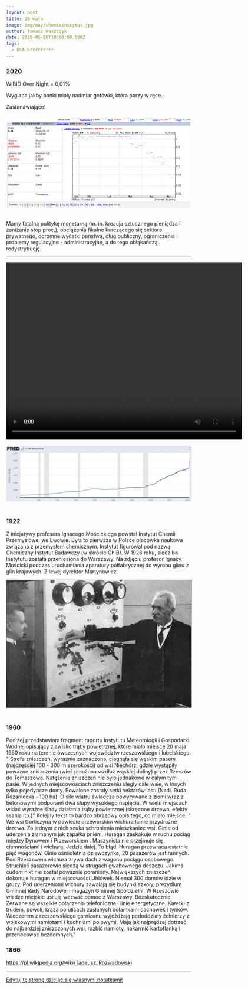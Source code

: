 ```yaml
---
layout: post
title: 20 maja
image: img/may/chemiainstytut.jpg
author: Tomasz Waszczyk
date: 2020-05-20T10:00:00.000Z
tags:
  - USA Brrrrrrrrr
---
```


### 2020

WIBID Over Night = 0,01%

Wyglada jakby banki miały nadmiar gotówki, która parzy w ręce.

Zastanawiające!

<img src="./img/may/wibid.png"><br><br>

Mamy fatalną politykę monetarną (m. in. kreacja sztucznego pieniądza i zaniżanie stóp proc.), obciążenia fikalne kurczącego się sektora prywatnego, ogromne wydatki państwa, dług publiczny, ograniczenia i problemy regulacyjno - administracyjne, a do tego obłąkańczą redystrybucję.

---

<video width="640" height="480" controls loop>
  <source src="./movies/may/brrr.mp4" type="video/mp4">
Your browser does not support the video tag.
</video>

<img src="./img/may/usasupply.jpeg"><br><br>

### 1922

Z inicjatywy profesora Ignacego Mościckiego powstał Instytut Chemii Przemysłowej we Lwowie. Była to pierwsza w Polsce placówka naukowa związana z przemysłem chemicznym. Instytut figurował pod nazwą Chemiczny Instytut Badawczy (w skrócie ChIB). W 1926 roku, siedziba Instytutu została przeniesiona do Warszawy.
Na zdjęciu profesor Ignacy Mościcki podczas uruchamiania aparatury półfabrycznej do wyrobu glinu z glin krajowych.
Z lewej dyrektor Martynowicz.

<img src="./img/may/chemiainstytut.jpg"><br><br>

### 1960

Poniżej przedstawiam fragment raportu Instytutu Meteorologii i Gospodarki Wodnej opisujący zjawisko trąby powietrznej, które miało miejsce 20 maja 1960 roku na terenie ówczesnych województw rzeszowskiego i lubelskiego.
" Strefa zniszczeń, wyraźnie zaznaczona, ciągnęła się wąskim pasem (najczęściej 100 - 300 m szerokości) od wsi Niechórz, gdzie wystąpiły poważne zniszczenia (wieś położona wzdłuż wąskiej doliny) przez Rzeszów do Tomaszowa. Natężenie zniszczeń nie było jednakowe w całym tym pasie. W jednych miejscowościach zniszczeniu uległy całe wsie, w innych tylko pojedyncze domy. Powalone zostały setki hektarów lasu (Nadl. Ruda Różaniecka - 100 ha). O sile wiatru świadczą powyrywane z ziemi wraz z betonowymi podporami dwa słupy wysokiego napięcia. W wielu miejscach widać wyraźne ślady działania trąby powietrznej (skręcone drzewa, efekty ssania itp.)"
Kolejny tekst to bardzo obrazowy opis tego, co miało miejsce.
" We wsi Gorliczyna w powiecie przeworskim wichura łamie przydrożne drzewa. Za jednym z nich szuka schronienia mieszkaniec wsi. Ginie od uderzenia złamanym jak zapałka pniem.
Huragan zaskakuje w ruchu pociąg między
Dynowem i Przeworskiem . Maszynista nie przejmuje się ciemnościami i wichurą. Jedzie dalej. To błąd. Huragan przewraca ostatnie pięć wagonów. Ginie ośmioletnia dziewczynka, 20 pasażerów jest rannych.
Pod Rzeszowem wichura zrywa dach z wagonu pociągu osobowego. Struchleli pasażerowie siedzą w strugach gwałtownego deszczu. Jakimś cudem nikt nie został poważnie poraniony.
Największych zniszczeń dokonuje huragan w miejscowości Uhlówek. Niemal 300 domów idzie w gruzy. Pod uderzeniami wichury zawalają się budynki szkoły, prezydium Gminnej Rady Narodowej i magazyn Gminnej Spółdzielni.
W Rzeszowie władze miejskie usiłują wezwać pomoc z Warszawy. Bezskutecznie. Zerwane są wszelkie połączenia telefoniczne i linie energetyczne. Karetki z trudem, powoli, krążą po ulicach zasłanych odłamkami dachówek i tynków.
Wieczorem z rzeszowskiego garnizonu wyjeżdżają pododdziały żołnierzy z wojskowymi namiotami i kuchniami polowymi. Mają jak najprędzej dotrzeć do najbardziej zniszczonych wsi, rozbić namioty, nakarmić kartoflanką i przenocować bezdomnych."

### 1866

https://pl.wikipedia.org/wiki/Tadeusz_Rozwadowski

---

<a href="https://github.com/TomaszWaszczyk/historia.waszczyk.com/edit/master/src/content/may-20.md" target="_blank">Edytuj tę stronę dzieląc się własnymi notatkami!</a>
